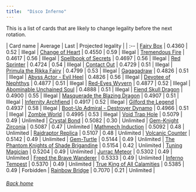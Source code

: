 ```yaml
---
title:  "Disco Inferno"
---
```


This is a list of cards that are likely to change legality before the next rotation.

| Card name | Average | Last | Projected legality |
| :-- |
[Fairy Box](https://db.ygoprodeck.com/card/?search=Fairy%20Box) | 0.4360 | 0.52 | Illegal |
[Change of Heart](https://db.ygoprodeck.com/card/?search=Change%20of%20Heart) | 0.4550 | 0.59 | Illegal |
[Tremendous Fire](https://db.ygoprodeck.com/card/?search=Tremendous%20Fire) | 0.4617 | 0.56 | Illegal |
[Spellbook of Secrets](https://db.ygoprodeck.com/card/?search=Spellbook%20of%20Secrets) | 0.4697 | 0.56 | Illegal |
[Red Sprinter](https://db.ygoprodeck.com/card/?search=Red%20Sprinter) | 0.4724 | 0.54 | Illegal |
[Contact Out](https://db.ygoprodeck.com/card/?search=Contact%20Out) | 0.4729 | 0.51 | Illegal |
[Primula the Rikka Fairy](https://db.ygoprodeck.com/card/?search=Primula%20the%20Rikka%20Fairy) | 0.4799 | 0.53 | Illegal |
[Gagagadraw](https://db.ygoprodeck.com/card/?search=Gagagadraw) | 0.4826 | 0.51 | Illegal |
[Abyss Actor - Evil Heel](https://db.ygoprodeck.com/card/?search=Abyss%20Actor%20-%20Evil%20Heel) | 0.4826 | 0.56 | Illegal |
[Devotee of Nephthys](https://db.ygoprodeck.com/card/?search=Devotee%20of%20Nephthys) | 0.4877 | 0.51 | Illegal |
[Red-Eyes Wyvern](https://db.ygoprodeck.com/card/?search=Red-Eyes%20Wyvern) | 0.4877 | 0.52 | Illegal |
[Abominable Unchained Soul](https://db.ygoprodeck.com/card/?search=Abominable%20Unchained%20Soul) | 0.4888 | 0.51 | Illegal |
[Fiend Skull Dragon](https://db.ygoprodeck.com/card/?search=Fiend%20Skull%20Dragon) | 0.4900 | 0.55 | Illegal |
[Masquerade the Blazing Dragon](https://db.ygoprodeck.com/card/?search=Masquerade%20the%20Blazing%20Dragon) | 0.4907 | 0.51 | Illegal |
[Infernity Archfiend](https://db.ygoprodeck.com/card/?search=Infernity%20Archfiend) | 0.4917 | 0.52 | Illegal |
[Gilford the Legend](https://db.ygoprodeck.com/card/?search=Gilford%20the%20Legend) | 0.4937 | 0.58 | Illegal |
[Boot-Up Admiral - Destroyer Dynamo](https://db.ygoprodeck.com/card/?search=Boot-Up%20Admiral%20-%20Destroyer%20Dynamo) | 0.4966 | 0.51 | Illegal |
[Zombie World](https://db.ygoprodeck.com/card/?search=Zombie%20World) | 0.4995 | 0.53 | Illegal |
[Void Trap Hole](https://db.ygoprodeck.com/card/?search=Void%20Trap%20Hole) | 0.5079 | 0.49 | Unlimited |
[Crystal Bond](https://db.ygoprodeck.com/card/?search=Crystal%20Bond) | 0.5082 | 0.30 | Unlimited |
[Gem-Knight Zirconia](https://db.ygoprodeck.com/card/?search=Gem-Knight%20Zirconia) | 0.5087 | 0.47 | Unlimited |
[Mathmech Induction](https://db.ygoprodeck.com/card/?search=Mathmech%20Induction) | 0.5092 | 0.48 | Unlimited |
[Raidraptor Replica](https://db.ygoprodeck.com/card/?search=Raidraptor%20Replica) | 0.5107 | 0.48 | Unlimited |
[Volcanic Counter](https://db.ygoprodeck.com/card/?search=Volcanic%20Counter) | 0.5142 | 0.49 | Unlimited |
[Gem-Turtle](https://db.ygoprodeck.com/card/?search=Gem-Turtle) | 0.5144 | 0.49 | Unlimited |
[The Phantom Knights of Shade Brigandine](https://db.ygoprodeck.com/card/?search=The%20Phantom%20Knights%20of%20Shade%20Brigandine) | 0.5154 | 0.42 | Unlimited |
[Tuning Magician](https://db.ygoprodeck.com/card/?search=Tuning%20Magician) | 0.5204 | 0.49 | Unlimited |
[Jurrac Meteor](https://db.ygoprodeck.com/card/?search=Jurrac%20Meteor) | 0.5302 | 0.49 | Unlimited |
[Freed the Brave Wanderer](https://db.ygoprodeck.com/card/?search=Freed%20the%20Brave%20Wanderer) | 0.5333 | 0.49 | Unlimited |
[Inferno Tempest](https://db.ygoprodeck.com/card/?search=Inferno%20Tempest) | 0.5370 | 0.49 | Unlimited |
[True King of All Calamities](https://db.ygoprodeck.com/card/?search=True%20King%20of%20All%20Calamities) | 0.5385 | 0.49 | Forbidden |
[Rainbow Bridge](https://db.ygoprodeck.com/card/?search=Rainbow%20Bridge) | 0.7070 | 0.21 | Unlimited |

###### [Back home](index)